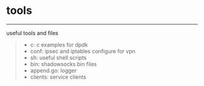 # tools
---

useful tools and files

>* c: c examples for dpdk
>* conf: ipsec and iptables configure for vpn
>* sh: useful shell scripts
>* bin: shadowsocks bin files
>* append.go: logger
>* clients: service clients

